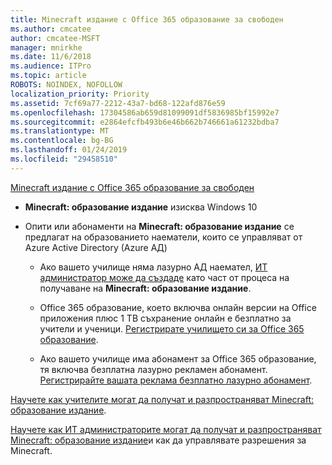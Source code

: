 ```yaml
---
title: Minecraft издание с Office 365 образование за свободен
ms.author: cmcatee
author: cmcatee-MSFT
manager: mnirkhe
ms.date: 11/6/2018
ms.audience: ITPro
ms.topic: article
ROBOTS: NOINDEX, NOFOLLOW
localization_priority: Priority
ms.assetid: 7cf69a77-2212-43a7-bd68-122afd876e59
ms.openlocfilehash: 17304586ab659d81099091df5836985bf15992e7
ms.sourcegitcommit: e2864efcfb493b6e46b662b746661a61232bdba7
ms.translationtype: MT
ms.contentlocale: bg-BG
ms.lasthandoff: 01/24/2019
ms.locfileid: "29458510"
---
```

[Minecraft издание с Office 365 образование за свободен](https://docs.microsoft.com/en-us/education/windows/get-minecraft-for-education)
  
- **Minecraft: образование издание** изисква Windows 10 
    
- Опити или абонаменти на **Minecraft: образование издание** се предлагат на образованието наематели, които се управляват от Azure Active Directory (Azure АД) 
    
  - Ако вашето училище няма лазурно АД наемател, [ИТ администратор може да създаде](https://docs.microsoft.com/en-us/education/windows/school-get-minecraft) като част от процеса на получаване на **Minecraft: образование издание**.
    
  - Office 365 образование, което включва онлайн версии на Office приложения плюс 1 TB съхранение онлайн е безплатно за учители и ученици. [Регистрирате училището си за Office 365 образование](https://products.office.com/academic/office-365-education-plan).
    
  - Ако вашето училище има абонамент за Office 365 образование, тя включва безплатна лазурно рекламен абонамент. [Регистрирайте вашата реклама безплатно лазурно абонамент](https://msdn.microsoft.com/library/windows/hardware/mt703369%28v=vs.85%29.aspx).
    
[Научете как учителите могат да получат и разпространяват Minecraft: образование издание](https://docs.microsoft.com/en-us/education/windows/teacher-get-minecraft).
  
[Научете как ИТ администраторите могат да получат и разпространяват Minecraft: образование издание](https://docs.microsoft.com/en-us/education/windows/school-get-minecraft)и как да управлявате разрешения за Minecraft.
  

